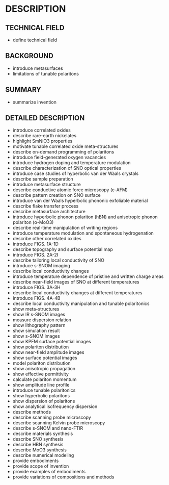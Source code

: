 # DESCRIPTION

## TECHNICAL FIELD

- define technical field

## BACKGROUND

- introduce metasurfaces
- limitations of tunable polaritons

## SUMMARY

- summarize invention

## DETAILED DESCRIPTION

- introduce correlated oxides
- describe rare-earth nickelates
- highlight SmNiO3 properties
- motivate tunable correlated oxide meta-structures
- describe on-demand programming of polaritons
- introduce field-generated oxygen vacancies
- introduce hydrogen doping and temperature modulation
- describe characterization of SNO optical properties
- introduce case studies of hyperbolic van der Waals crystals
- describe sample preparation
- introduce metasurface structure
- describe conductive atomic force microscopy (c-AFM)
- describe pattern creation on SNO surface
- introduce van der Waals hyperbolic phononic exfoliable material
- describe flake transfer process
- describe metasurface architecture
- introduce hyperbolic phonon polariton (hBN) and anisotropic phonon polariton (α-MoO3)
- describe real-time manipulation of writing regions
- introduce temperature modulation and spontaneous hydrogenation
- describe other correlated oxides
- introduce FIGS. 1A-1D
- describe topography and surface potential map
- introduce FIGS. 2A-2I
- describe tailoring local conductivity of SNO
- introduce s-SNOM imaging
- describe local conductivity changes
- introduce temperature dependence of pristine and written charge areas
- describe near-field images of SNO at different temperatures
- introduce FIGS. 3A-3H
- describe local conductivity changes at different temperatures
- introduce FIGS. 4A-4B
- describe local conductivity manipulation and tunable polaritonics
- show meta-structures
- show IR s-SNOM images
- measure dispersion relation
- show lithography pattern
- show simulation result
- show s-SNOM images
- show KPFM surface potential images
- show polariton distribution
- show near-field amplitude images
- show surface potential images
- model polariton distribution
- show anisotropic propagation
- show effective permittivity
- calculate polariton momentum
- show amplitude line profile
- introduce tunable polaritonics
- show hyperbolic polaritons
- show dispersion of polaritons
- show analytical isofrequency dispersion
- describe methods
- describe scanning probe microscopy
- describe scanning Kelvin probe microscopy
- describe s-SNOM and nano-FTIR
- describe materials synthesis
- describe SNO synthesis
- describe HBN synthesis
- describe MoO3 synthesis
- describe numerical modeling
- provide embodiments
- provide scope of invention
- provide examples of embodiments
- provide variations of compositions and methods

